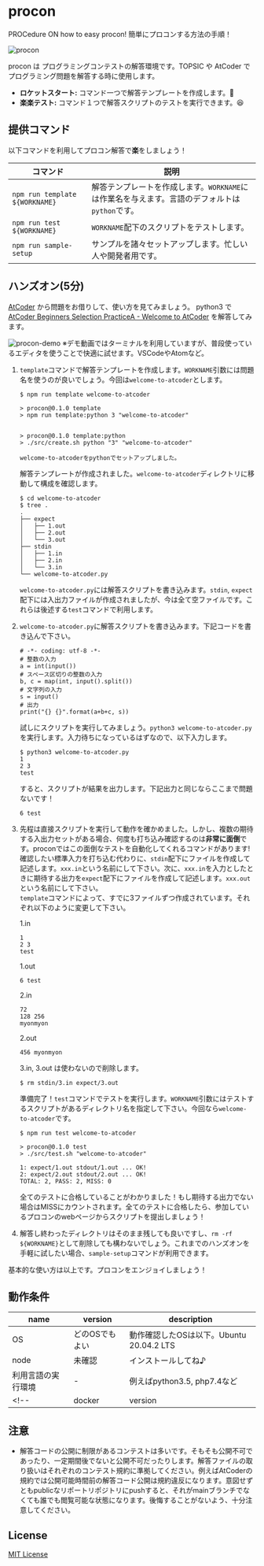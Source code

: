 # procon

PROCedure ON how to easy procon!
簡単にプロコンする方法の手順！

![procon](https://user-images.githubusercontent.com/38717219/159499951-c4b4b082-3f3a-431f-a681-ebd581fbf493.png)

procon は プログラミングコンテストの解答環境です。TOPSIC や AtCoder でプログラミング問題を解答する時に使用します。

* **ロケットスタート:** コマンド一つで解答テンプレートを作成します。:rocket:
* **楽楽テスト:** コマンド１つで解答スクリプトのテストを実行できます。:laughing:
<!-- * **[追加予定]クリーンな実行:** ローカル端末を汚しません。TODO: 一旦pythonスクリプトをローカルで直接実行して、上記2項目を満たす。 --> 

## 提供コマンド

以下コマンドを利用してプロコン解答で**楽**をしましょう！

| コマンド | 説明 |
| --- | --- |
| `npm run template ${WORKNAME}` |  解答テンプレートを作成します。`WORKNAME`には作業名を与えます。言語のデフォルトは`python`です。 |
| `npm run test ${WORKNAME}` | `WORKNAME`配下のスクリプトをテストします。 |
| `npm run sample-setup` | サンプルを諸々セットアップします。忙しい人や開発者用です。 |

## ハンズオン(5分)

[AtCoder](https://atcoder.jp/home) から問題をお借りして、使い方を見てみましょう。
python3 で [AtCoder Beginners Selection PracticeA - Welcome to AtCoder](https://atcoder.jp/contests/abs/tasks/practice_1?lang=ja) を解答してみます。

![procon-demo](https://user-images.githubusercontent.com/38717219/159227464-759e9fcd-68bc-48e2-bd57-080037548d81.gif)
※デモ動画ではターミナルを利用していますが、普段使っているエディタを使うことで快適に試せます。VSCodeやAtomなど。

1. `template`コマンドで解答テンプレートを作成します。`WORKNAME`引数には問題名を使うのが良いでしょう。今回は`welcome-to-atcoder`とします。

    ```
    $ npm run template welcome-to-atcoder

    > procon@0.1.0 template
    > npm run template:python 3 "welcome-to-atcoder"


    > procon@0.1.0 template:python
    > ./src/create.sh python "3" "welcome-to-atcoder"

    welcome-to-atcoderをpythonでセットアップしました。
    ```

    解答テンプレートが作成されました。`welcome-to-atcoder`ディレクトリに移動して構成を確認します。

    ```
    $ cd welcome-to-atcoder
    $ tree .
    .
    ├── expect
    │   ├── 1.out
    │   ├── 2.out
    │   └── 3.out
    ├── stdin
    │   ├── 1.in
    │   ├── 2.in
    │   └── 3.in
    └── welcome-to-atcoder.py
    ```

    `welcome-to-atcoder.py`には解答スクリプトを書き込みます。`stdin`, `expect`配下には入出力ファイルが作成されましたが、今は全て空ファイルです。これらは後述する`test`コマンドで利用します。

1. `welcome-to-atcoder.py`に解答スクリプトを書き込みます。下記コードを書き込んで下さい。

    ```
    # -*- coding: utf-8 -*-
    # 整数の入力
    a = int(input())
    # スペース区切りの整数の入力
    b, c = map(int, input().split())
    # 文字列の入力
    s = input()
    # 出力
    print("{} {}".format(a+b+c, s))
    ```

    試しにスクリプトを実行してみましょう。`python3 welcome-to-atcoder.py` を実行します。入力待ちになっているはずなので、以下入力します。

    ```
    $ python3 welcome-to-atcoder.py
    1
    2 3
    test
    ```

    すると、スクリプトが結果を出力します。下記出力と同じならここまで問題ないです！

    ```
    6 test
    ```

1. 先程は直接スクリプトを実行して動作を確かめました。しかし、複数の期待する入出力セットがある場合、何度も打ち込み確認するのは**非常に面倒**です。proconではこの面倒なテストを自動化してくれるコマンドがあります!  
確認したい標準入力を打ち込む代わりに、`stdin`配下にファイルを作成して記述します。`xxx.in`という名前にして下さい。次に、`xxx.in`を入力としたときに期待する出力を`expect`配下にファイルを作成して記述します。`xxx.out`という名前にして下さい。  
`template`コマンドによって、すでに3ファイルずつ作成されています。それぞれ以下のように変更して下さい。

    1.in
    ```
    1
    2 3
    test
    ```

    1.out
    ```
    6 test
    ```

    2.in
    ```
    72
    128 256
    myonmyon
    ```

    2.out
    ```
    456 myonmyon
    ```

    3.in, 3.out は使わないので削除します。

    ```
    $ rm stdin/3.in expect/3.out 
    ```

    準備完了！`test`コマンドでテストを実行します。`WORKNAME`引数にはテストするスクリプトがあるディレクトリ名を指定して下さい。今回なら`welcome-to-atcoder`です。

    ```
    $ npm run test welcome-to-atcoder

    > procon@0.1.0 test
    > ./src/test.sh "welcome-to-atcoder"

    1: expect/1.out stdout/1.out ... OK!
    2: expect/2.out stdout/2.out ... OK!
    TOTAL: 2, PASS: 2, MISS: 0
    ```

    全てのテストに合格していることがわかりました！もし期待する出力でない場合はMISSにカウントされます。全てのテストに合格したら、参加しているプロコンのwebページからスクリプトを提出しましょう！

1. 解答し終わったディレクトリはそのまま残しても良いですし、`rm -rf ${WORKNAME}`として削除しても構わないでしょう。これまでのハンズオンを手軽に試したい場合、`sample-setup`コマンドが利用できます。  

基本的な使い方は以上です。プロコンをエンジョイしましょう！

## 動作条件

| name | version | description |
| --- | --- | --- |
| OS | どのOSでもよい | 動作確認したOSは以下。Ubuntu 20.04.2 LTS |
| node | 未確認 | インストールしてね♪ |
| 利用言語の実行環境| - | 例えばpython3.5, php7.4など |
<!-- | docker | version | TODO: versionかくにんする, macOSだとdocker起動してないとエラー | -->

## 注意
 - 解答コードの公開に制限があるコンテストは多いです。そもそも公開不可であったり、一定期間後でないと公開不可だったりします。解答ファイルの取り扱いはそれぞれのコンテスト規約に準拠してください。例えばAtCoderの規約では公開可能時間前の解答コード公開は規約違反になります。意図せずともpublicなリポートリポジトリにpushすると、それがmainブランチでなくても誰でも閲覧可能な状態になります。後悔することがないよう、十分注意してください。

<!-- ## 貢献 -->

<!-- - 絶賛募集中です。CONTORIBUTION.md を参照して下さい。 -->

## License

[MIT License](LICENSE)

